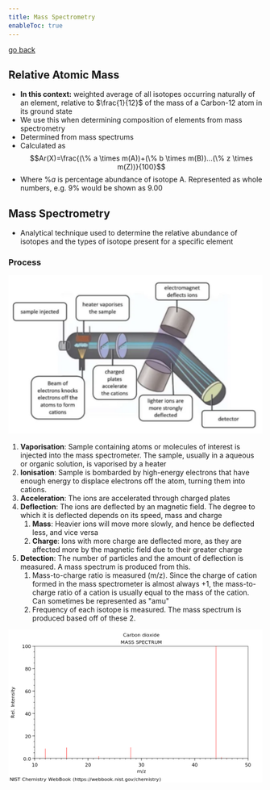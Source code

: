 ```yaml
---
title: Mass Spectrometry
enableToc: true
---
```


[go back](Subjects/Chemistry.md)

## Relative Atomic Mass
- **In this context:** weighted average of all isotopes occurring naturally of an element, relative to $\frac{1}{12}$ of the mass of a Carbon-12 atom in its ground state
- We use this when determining composition of elements from mass spectrometry 
- Determined from mass spectrums
- Calculated as $$Ar(X)=\frac{(\% a \times m(A))+(\% b \times m(B))...(\% z \times m(Z))}{100}$$
- Where $\%a$ is percentage abundance of isotope A. Represented as whole numbers, e.g. 9% would be shown as 9.00

## Mass Spectrometry
- Analytical technique used to determine the relative abundance of isotopes and the types of isotope present for a specific element

### Process
![](11SubjectImages/MassSpectrometry.png)
1. **Vaporisation**: Sample containing atoms or molecules of interest is injected into the mass spectrometer. The sample, usually in a aqueous or organic solution, is vaporised by a heater
2. **Ionisation**: Sample is bombarded by high-energy electrons that have enough energy to displace electrons off the atom, turning them into cations.
3. **Acceleration**: The ions are accelerated through charged plates
4. **Deflection**: The ions are deflected by an magnetic field. The degree to which it is deflected depends on its speed, mass and charge
	1. **Mass**: Heavier ions will move more slowly, and hence be deflected less, and vice versa
	2. **Charge**: Ions with more charge are deflected more, as they are affected more by the magnetic field due to their greater charge
5. **Detection**: The number of particles and the amount of deflection is measured. A mass spectrum is produced from this.
	1. Mass-to-charge ratio is measured (m/z). Since the charge of cation formed in the mass spectrometer is almost always +1, the mass-to-charge ratio of a cation is usually equal to the mass of the cation. Can sometimes be represented as "amu"
	2. Frequency of each isotope is measured. The mass spectrum is produced based off of these 2. 


![](11SubjectImages/MassSpectrumCarbonDioxide.png)